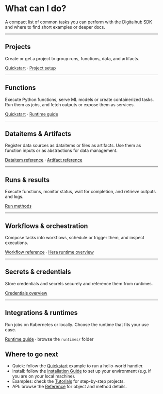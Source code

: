 # What can I do?

A compact list of common tasks you can perform with the Digitalhub SDK and where to find short examples or deeper docs.

---

## Projects

Create or get a project to group runs, functions, data, and artifacts.

[Quickstart](./quickstart.md) · [Project setup](../reference/objects/project/entity.md)

---

## Functions

Execute Python functions, serve ML models or create containerized tasks. Run them as jobs, and fetch outputs or expose them as services.

[Quickstart](./quickstart.md) · [Runtime guide](./runtime-guide.md)

---

## Dataitems & Artifacts

Register data sources as dataitems or files as artifacts. Use them as function inputs or as abstractions for data management.

[Dataitem reference](../reference/objects/dataitem/entity.md) · [Artifact reference](../reference/objects/artifact/entity.md)

---

## Runs & results

Execute functions, monitor status, wait for completion, and retrieve outputs and logs.

[Run methods](../reference/objects/run/methods.md)

---

## Workflows & orchestration

Compose tasks into workflows, schedule or trigger them, and inspect executions.

[Workflow reference](../reference/objects/workflow/entity.md) · [Hera runtime overview](../reference/runtimes/hera/overview.md)

---

## Secrets & credentials

Store credentials and secrets securely and reference them from runtimes.

[Credentials overview](../reference/configuration/credentials/overview.md)

---

## Integrations & runtimes

Run jobs on Kubernetes or locally. Choose the runtime that fits your use case.

[Runtime guide](./runtime-guide.md) · browse the `runtimes/` folder

## Where to go next

- Quick: follow the [Quickstart](./quickstart.md) example to run a hello-world handler.
- Install: follow the [Installation Guide](./installation.md) to set up your environment (e.g. if you are on your local machine).
- Examples: check the [Tutorials](../tutorials/index.md) for step-by-step projects.
- API: browse the [Reference](../reference/index.md) for object and method details.
